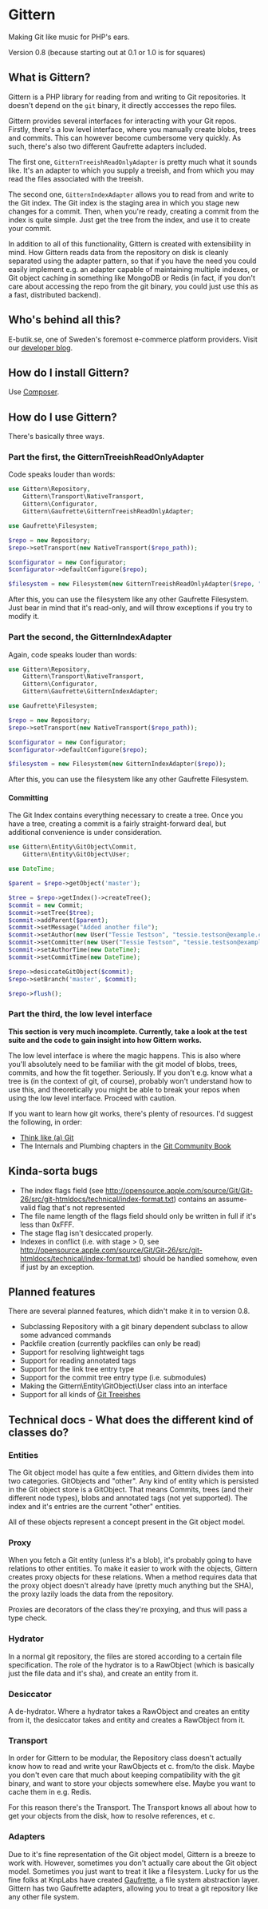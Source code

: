 # Gittern
Making Git like music for PHP's ears.

Version 0.8 (because starting out at 0.1 or 1.0 is for squares)

## What is Gittern?
Gittern is a PHP library for reading from and writing to Git repositories. It doesn't depend on the ```git``` binary, it directly acccesses the repo files.

Gittern provides several interfaces for interacting with your Git repos. Firstly, there's a low level interface, where you manually create blobs, trees and commits. This can however become cumbersome very quickly. As such, there's also two different Gaufrette adapters included.

The first one, ```GitternTreeishReadOnlyAdapter``` is pretty much what it sounds like. It's an adapter to which you supply a treeish, and from which you may read the files associated with the treeish.

The second one, ```GitternIndexAdapter``` allows you to read from and write to the Git index. The Git index is the staging area in which you stage new changes for a commit. Then, when you're ready, creating a commit from the index is quite simple. Just get the tree from the index, and use it to create your commit.

In addition to all of this functionality, Gittern is created with extensibility in mind. How Gittern reads data from the repository on disk is cleanly separated using the adapter pattern, so that if you have the need you could easily implement e.g. an adapter capable of maintaining multiple indexes, or Git object caching in something like MongoDB or Redis (in fact, if you don't care about accessing the repo from the git binary, you could just use this as a fast, distributed backend).

## Who's behind all this?
E-butik.se, one of Sweden's foremost e-commerce platform providers. Visit our [developer blog](http://developer.e-butik.se).

## How do I install Gittern?
Use [Composer](http://getcomposer.org/).

## How do I use Gittern?
There's basically three ways.

### Part the first, the GitternTreeishReadOnlyAdapter
Code speaks louder than words:

```php
use Gittern\Repository,
    Gittern\Transport\NativeTransport,
    Gittern\Configurator,
    Gittern\Gaufrette\GitternTreeishReadOnlyAdapter;

use Gaufrette\Filesystem;

$repo = new Repository;
$repo->setTransport(new NativeTransport($repo_path));

$configurator = new Configurator;
$configurator->defaultConfigure($repo);

$filesystem = new Filesystem(new GitternTreeishReadOnlyAdapter($repo, "master"));
```

After this, you can use the filesystem like any other Gaufrette Filesystem. Just bear in mind that it's read-only, and will throw exceptions if you try to modify it.

### Part the second, the GitternIndexAdapter

Again, code speaks louder than words:

```php
use Gittern\Repository,
    Gittern\Transport\NativeTransport,
    Gittern\Configurator,
    Gittern\Gaufrette\GitternIndexAdapter;

use Gaufrette\Filesystem;

$repo = new Repository;
$repo->setTransport(new NativeTransport($repo_path));

$configurator = new Configurator;
$configurator->defaultConfigure($repo);

$filesystem = new Filesystem(new GitternIndexAdapter($repo));
```

After this, you can use the filesystem like any other Gaufrette Filesystem.

#### Committing
The Git Index contains everything necessary to create a tree. Once you have a tree, creating a commit is a fairly straight-forward deal, but additional convenience is under consideration.

```php
use Gittern\Entity\GitObject\Commit,
    Gittern\Entity\GitObject\User;

use DateTime;

$parent = $repo->getObject('master');

$tree = $repo->getIndex()->createTree();
$commit = new Commit;
$commit->setTree($tree);
$commit->addParent($parent);
$commit->setMessage("Added another file");
$commit->setAuthor(new User("Tessie Testson", "tessie.testson@example.com"));
$commit->setCommitter(new User("Tessie Testson", "tessie.testson@example.com"));
$commit->setAuthorTime(new DateTime);
$commit->setCommitTime(new DateTime);

$repo->desiccateGitObject($commit);
$repo->setBranch('master', $commit);

$repo->flush();
```

### Part the third, the low level interface
**This section is very much incomplete. Currently, take a look at the test suite and the code to gain insight into how Gittern works.**

The low level interface is where the magic happens. This is also where you'll absolutely need to be familiar with the git model of blobs, trees, commits, and how the fit together. Seriously. If you don't e.g. know what a tree is (in the context of git, of course), probably won't understand how to use this, and theoretically you might be able to break your repos when using the low level interface. Proceed with caution.

If you want to learn how git works, there's plenty of resources. I'd suggest the following, in order:

* [Think like (a) Git](http://think-like-a-git.net/)
* The Internals and Plumbing chapters in the [Git Community Book](http://book.git-scm.com/index.html)

## Kinda-sorta bugs
* The index flags field (see http://opensource.apple.com/source/Git/Git-26/src/git-htmldocs/technical/index-format.txt) contains an assume-valid flag that's not represented
* The file name length of the flags field should only be written in full if it's less than 0xFFF.
* The stage flag isn't desiccated properly.
* Indexes in conflict (i.e. with stage > 0, see http://opensource.apple.com/source/Git/Git-26/src/git-htmldocs/technical/index-format.txt) should be handled somehow, even if just by an exception.

## Planned features
There are several planned features, which didn't make it in to version 0.8.

* Subclassing Repository with a git binary dependent subclass to allow some advanced commands
* Packfile creation (currently packfiles can only be read)
* Support for resolving lightweight tags
* Support for reading annotated tags
* Support for the link tree entry type
* Support for the commit tree entry type (i.e. submodules)
* Making the Gittern\Entity\GitObject\User class into an interface
* Support for all kinds of [Git Treeishes](http://book.git-scm.com/4_git_treeishes.html)

## Technical docs - What does the different kind of classes do?

### Entities

The Git object model has quite a few entities, and Gittern divides them into two categories. GitObjects and "other". Any kind of entity which is persisted in the Git object store is a GitObject. That means Commits, trees (and their different node types), blobs and annotated tags (not yet supported). The index and it's entries are the current "other" entities.

All of these objects represent a concept present in the Git object model.

### Proxy

When you fetch a Git entity (unless it's a blob), it's probably going to have relations to other entities. To make  it easier to work with the objects, Gittern creates proxy objects for these relations. When a method requires data that the proxy object doesn't already have (pretty much anything but the SHA), the proxy lazily loads the data from the repository.

Proxies are decorators of the class they're proxying, and thus will pass a type check.

### Hydrator

In a normal git repository, the files are stored according to a certain file specification. The role of the hydrator is to a RawObject (which is basically just the file data and it's sha), and create an entity from it.

### Desiccator

A de-hydrator. Where a hydrator takes a RawObject and creates an entity from it, the desiccator takes and entity and creates a RawObject from it.

### Transport

In order for Gittern to be modular, the Repository class doesn't actually know how to read and write your RawObjects et c. from/to the disk. Maybe you don't even care that much about keeping compatibility with the git binary, and want to store your objects somewhere else. Maybe you want to cache them in e.g. Redis.

For this reason there's the Transport. The Transport knows all about how to get your objects from the disk, how to resolve references, et c.

### Adapters

Due to it's fine representation of the Git object model, Gittern is a breeze to work with. However, sometimes you don't actually care about the Git object model. Sometimes you just want to treat it like a filesystem. Lucky for us the fine folks at KnpLabs have created [Gaufrette](https://github.com/KnpLabs/Gaufrette), a file system abstraction layer. Gittern has two Gaufrette adapters, allowing you to treat a git repository like any other file system.